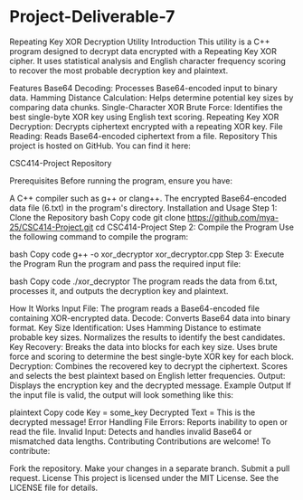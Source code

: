 # Project-Deliverable-7
Repeating Key XOR Decryption Utility
Introduction
This utility is a C++ program designed to decrypt data encrypted with a Repeating Key XOR cipher. It uses statistical analysis and English character frequency scoring to recover the most probable decryption key and plaintext.

Features
Base64 Decoding: Processes Base64-encoded input to binary data.
Hamming Distance Calculation: Helps determine potential key sizes by comparing data chunks.
Single-Character XOR Brute Force: Identifies the best single-byte XOR key using English text scoring.
Repeating Key XOR Decryption: Decrypts ciphertext encrypted with a repeating XOR key.
File Reading: Reads Base64-encoded ciphertext from a file.
Repository
This project is hosted on GitHub. You can find it here:

CSC414-Project Repository

Prerequisites
Before running the program, ensure you have:

A C++ compiler such as g++ or clang++.
The encrypted Base64-encoded data file (6.txt) in the program's directory.
Installation and Usage
Step 1: Clone the Repository
bash
Copy code
git clone https://github.com/mya-25/CSC414-Project.git
cd CSC414-Project
Step 2: Compile the Program
Use the following command to compile the program:

bash
Copy code
g++ -o xor_decryptor xor_decryptor.cpp
Step 3: Execute the Program
Run the program and pass the required input file:

bash
Copy code
./xor_decryptor
The program reads the data from 6.txt, processes it, and outputs the decryption key and plaintext.

How It Works
Input File: The program reads a Base64-encoded file containing XOR-encrypted data.
Decode: Converts Base64 data into binary format.
Key Size Identification:
Uses Hamming Distance to estimate probable key sizes.
Normalizes the results to identify the best candidates.
Key Recovery:
Breaks the data into blocks for each key size.
Uses brute force and scoring to determine the best single-byte XOR key for each block.
Decryption:
Combines the recovered key to decrypt the ciphertext.
Scores and selects the best plaintext based on English letter frequencies.
Output: Displays the encryption key and the decrypted message.
Example Output
If the input file is valid, the output will look something like this:

plaintext
Copy code
Key = some_key
Decrypted Text = This is the decrypted message!
Error Handling
File Errors: Reports inability to open or read the file.
Invalid Input: Detects and handles invalid Base64 or mismatched data lengths.
Contributing
Contributions are welcome! To contribute:

Fork the repository.
Make your changes in a separate branch.
Submit a pull request.
License
This project is licensed under the MIT License. See the LICENSE file for details.
